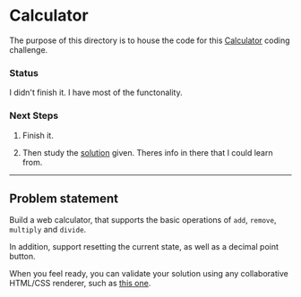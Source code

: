 # Calculator

The purpose of this directory is to house the code for this [Calculator](https://www.pramp.com/challenge/gKQ5zA52mySBOA5GAL69) coding challenge.

### Status
I didn't finish it. 
I have most of the functonality.

### Next Steps
1. Finish it.

2. Then study the [solution](https://codepen.io/prampcontent/pen/jvNyKR) given. Theres info in there that I could learn from.

---
## Problem statement

Build a web calculator, that supports the basic operations of `add`, `remove`, `multiply` and `divide`.

In addition, support resetting the current state, as well as a decimal point button.

When you feel ready, you can validate your solution using any collaborative HTML/CSS renderer, such as [this one](https://codepen.io/pen/?editors=1000).
